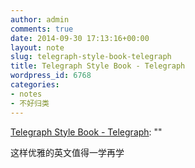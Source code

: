 ```yaml
---
author: admin
comments: true
date: 2014-09-30 17:13:16+00:00
layout: note
slug: telegraph-style-book-telegraph
title: Telegraph Style Book - Telegraph
wordpress_id: 6768
categories:
- notes
- 不好归类
---
```


[Telegraph Style Book - Telegraph](http://www.telegraph.co.uk/topics/about-us/style-book/): ""





这样优雅的英文值得一学再学
